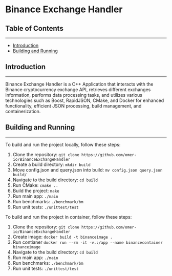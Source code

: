 # Binance Exchange Handler 

## Table of Contents
-----------------

* [Introduction](#introduction)
* [Building and Running](#building-and-running)

## Introduction
---------------

Binance Exchange Handler is a C++ Application that interacts with the Binance cryptocurrency exchange API, retrieves different exchanges information, performs data processing tasks, and utilizes various technologies such as Boost, RapidJSON, CMake, and Docker for enhanced functionality, efficient JSON processing, build management, and containerization.

## Building and Running
---------------------

To build and run the project locally, follow these steps:

1. Clone the repository: `git clone https://github.com/omer-io/BinanceExchangeHandler`
2. Create a build directory: `mkdir build`
3. Move config.json and query.json into build: `mv config.json query.json build/`
4. Navigate to the build directory: `cd build`
5. Run CMake: `cmake ..`
6. Build the project: `make`
7. Run main app: `./main`
8. Run benchmarks: `./benchmark/bm`
9. Run unit tests: `./unittest/test`


To build and run the project in container, follow these steps:

1. Clone the repository: `git clone https://github.com/omer-io/BinanceExchangeHandler`
2. Create image: `docker build -t binanceimage .`
3. Run contianer `docker run --rm -it -v.:/app --name binancecontainer binanceimage`
4. Navigate to the build directory: `cd build`
5. Run main app: `./main`
6. Run benchmarks: `./benchmark/bm`
7. Run unit tests: `./unittest/test`
